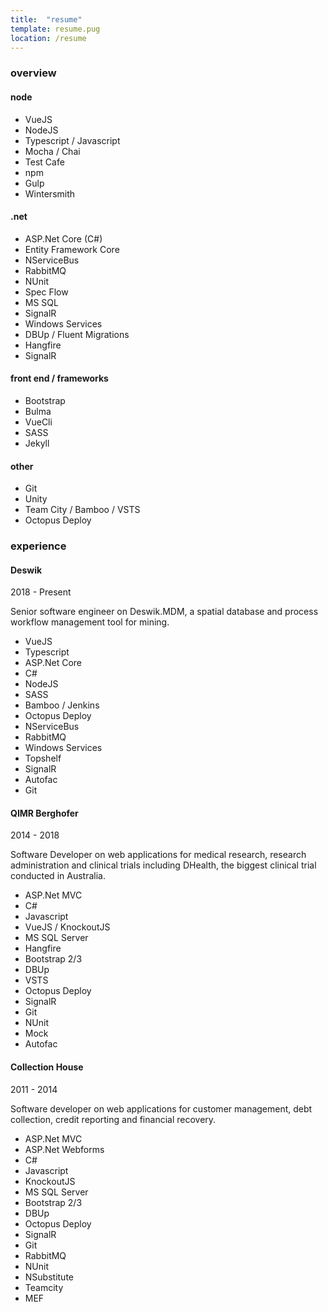 ```yaml
---
title:  "resume"
template: resume.pug
location: /resume
---
```


### overview 

#### node

- VueJS
- NodeJS
- Typescript / Javascript
- Mocha / Chai
- Test Cafe
- npm
- Gulp
- Wintersmith

#### .net
- ASP.Net Core (C#)
- Entity Framework Core
- NServiceBus
- RabbitMQ
- NUnit
- Spec Flow
- MS SQL
- SignalR
- Windows Services
- DBUp / Fluent Migrations
- Hangfire
- SignalR

#### front end / frameworks
- Bootstrap 
- Bulma
- VueCli
- SASS
- Jekyll

#### other
- Git
- Unity
- Team City / Bamboo / VSTS
- Octopus Deploy

### experience

#### Deswik 

2018 - Present

Senior software engineer on Deswik.MDM, a spatial database and process workflow management tool for mining.

- VueJS
- Typescript
- ASP.Net Core
- C#
- NodeJS
- SASS
- Bamboo / Jenkins
- Octopus Deploy
- NServiceBus
- RabbitMQ
- Windows Services
- Topshelf
- SignalR
- Autofac
- Git

#### QIMR Berghofer 

2014 - 2018

Software Developer on web applications for medical research, research administration and clinical trials including DHealth, the biggest clinical trial conducted in Australia.

- ASP.Net MVC
- C#
- Javascript
- VueJS / KnockoutJS
- MS SQL Server
- Hangfire
- Bootstrap 2/3
- DBUp
- VSTS
- Octopus Deploy
- SignalR
- Git
- NUnit
- Mock
- Autofac

#### Collection House

2011 - 2014

Software developer on web applications for customer management, debt collection, credit reporting and financial recovery.

- ASP.Net MVC
- ASP.Net Webforms
- C#
- Javascript
- KnockoutJS
- MS SQL Server
- Bootstrap 2/3
- DBUp
- Octopus Deploy
- SignalR
- Git
- RabbitMQ
- NUnit
- NSubstitute
- Teamcity
- MEF
